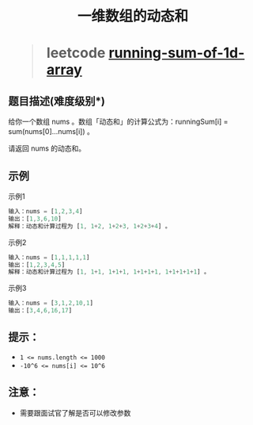 <h1 align="center">
  一维数组的动态和
<h1>

> leetcode [running-sum-of-1d-array](https://leetcode-cn.com/problems/running-sum-of-1d-array)

## 题目描述(难度级别*)

给你一个数组 nums 。数组「动态和」的计算公式为：runningSum[i] = sum(nums[0]…nums[i]) 。

请返回 nums 的动态和。

## 示例

示例1

```ts
输入：nums = [1,2,3,4]
输出：[1,3,6,10]
解释：动态和计算过程为 [1, 1+2, 1+2+3, 1+2+3+4] 。
```

示例2

```ts
输入：nums = [1,1,1,1,1]
输出：[1,2,3,4,5]
解释：动态和计算过程为 [1, 1+1, 1+1+1, 1+1+1+1, 1+1+1+1+1] 。
```

示例3

```ts
输入：nums = [3,1,2,10,1]
输出：[3,4,6,16,17]
```

## 提示：

- `1 <= nums.length <= 1000`
- `-10^6 <= nums[i] <= 10^6`

## 注意：

- 需要跟面试官了解是否可以修改参数
